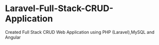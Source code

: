 # Laravel-Full-Stack-CRUD-Application
Created Full Stack CRUD Web Application using PHP (Laravel),MySQL and Angular
